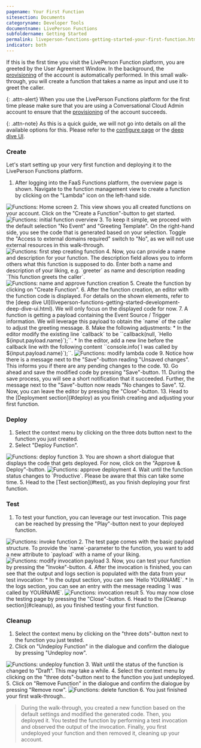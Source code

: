 ```yaml
---
pagename: Your First Function
sitesection: Documents
categoryname: Developer Tools
documentname: LivePerson Functions
subfoldername: Getting Started
permalink: liveperson-functions-getting-started-your-first-function.html
indicator: both
---
```


If this is the first time you visit the LivePerson Function platform, you are greeted by the User Agreement Window. In the background, the [provisioning](liveperson-functions-provisioning.html) of the account is automatically performed. In this small walk-through, you will create a function that takes a name as input and use it to greet the caller.

{: .attn-alert}
When you use the LivePerson Functions platform for the first time please make sure that you are using a Conversational Cloud Admin account to ensure that the [provisioning](liveperson-functions-provisioning.html) of the account succeeds.

{: .attn-note}
As this is a quick guide, we will not go into details on all the available options for this. Please refer to the [configure page](liveperson-functions-getting-started-configuration.html) or the [deep dive UI](liveperson-functions-getting-started-development-deep-dive-ui.html).

### Create

Let's start setting up your very first function and deploying it to the LivePerson Functions platform.
1. After logging into the FaaS Functions platform, the overview page is shown. Navigate to the function management view to create a function by clicking on the "Lambda" icon on the left-hand side.
 <img loading="lazy" class="fancyimage" alt="Functions: Home screen" src="img/functions/functions_home.png">
2. This view shows you all created functions on your account. Click on the "Create a Function"-button to get started.
 <img loading="lazy" class="fancyimage" alt="Functions: initial function overview" src="img/functions/functions_initial_create_function.png">
3. To keep it simple, we proceed with the default selection "No Event" and "Greeting Template". On the right-hand side, you see the code that is generated based on your selection. Toggle the "Access to external domains required" switch to "No", as we will not use external resources in this walk-through.
 <img loading="lazy" class="fancyimage" alt="Functions: first step creating function" src="img/functions/functions_first_step_create_function.png">
4. Now, you can provide a name and description for your function. The description field allows you to inform others what this function is supposed to do. Enter both a name and description of your liking, e.g. `greeter` as name and description reading `This function greets the caller`.
 <img loading="lazy" class="fancyimage" alt="Functions: name and approve function creation" src="img/functions/functions_name_function.png">
5. Create the function by clicking on "Create Function".
6. After the function creation, an editor with the function code is displayed. For details on the shown elements, refer to the [deep dive UI](liveperson-functions-getting-started-development-deep-dive-ui.html). We will only focus on the displayed code for now.
7. A function is getting a payload containing the Event Source / Trigger information. We will leverage this payload to obtain the `name` of the caller to adjust the greeting message.
8. Make the following adjustments:
    * In the editor modify the existing line `callback` to be ``callback(null, `Hello ${input.payload.name}`);``.
    * In the editor, add a new line before the callback line with the following content ``console.info(`I was called by ${input.payload.name}`);``.
 <img loading="lazy" class="fancyimage" alt="Functions: modify lambda code" src="img/functions/functions_modify_code.png">
9. Notice how there is a message next to the "Save"-button reading "Unsaved changes". This informs you if there are any pending changes to the code.
10. Go ahead and save the modified code by pressing "Save"-button.
11. During the save process, you will see a short notification that it succeeded. Further, the message next to the "Save"-button now reads "No changes to Save".
12. Now, you can leave the editor by pressing the "Close"-button.
13. Head to the [Deployment section](#deploy) as you finish creating and adjusting your first function.

### Deploy

1. Select the context menu by clicking on the three dots button next to the function you just created.
2. Select "Deploy Function".
 <img loading="lazy" class="fancyimage" alt="Functions: deploy function" src="img/functions/functions_deploy_function.png">
3. You are shown a short dialogue that displays the code that gets deployed. For now, click on the "Approve & Deploy"-button.
 <img loading="lazy" class="fancyimage" alt="Functions: approve deployment" src="img/functions/functions_approve_deployment.png">
4. Wait until the function status changes to `Productive`. Please be aware that this can take some time.
5. Head to the [Test section](#test), as you finish deploying your first function.

### Test

1. To test your function, you can leverage our test invocation. This page can be reached by pressing the "Play"-button next to your deployed function.
 <img loading="lazy" class="fancyimage" alt="Functions: invoke function" src="img/functions/functions_select_invoke.png">
2. The test page comes with the basic payload structure. To provide the `name`-parameter to the function, you want to add a new attribute to `payload` with a name of your liking.
 <img loading="lazy" class="fancyimage" alt="Functions: modify invocation payload" src="img/functions/functions_modify_payload.png">
3. Now, you can test your function by pressing the "Invoke"-button.
4. After the invocation is finished, you can see that the output and logs section is populated with the data from your test invocation:
    * In the output section, you can see `Hello YOURNAME`.
    * In the logs section, you can see an entry with the message reading `I was called by YOURNAME`.
 <img loading="lazy" class="fancyimage" alt="Functions: invocation result" src="img/functions/functions_invocation_result.png">
5. You may now close the testing page by pressing the "Close"-button.
6. Head to the [Cleanup section](#cleanup), as you finished testing your first function.

### Cleanup

1. Select the context menu by clicking on the "three dots"-button next to the function you just tested.
2. Click on "Undeploy Function" in the dialogue and confirm the dialogue by pressing "Undeploy now".
 <img loading="lazy" class="fancyimage" alt="Functions: undeploy function" src="img/functions/functions_undeploy_function.png">
3. Wait until the status of the function is changed to "Draft". This may take a while.
4. Select the context menu by clicking on the "three dots"-button next to the function you just undeployed.
5. Click on "Remove Function" in the dialogue and confirm the dialogue by pressing "Remove now".
 <img loading="lazy" class="fancyimage" alt="Functions: delete function" src="img/functions/functions_delete_function.png">
6. You just finished your first walk-through..

> During the walk-through, you created a new function based on the default settings and modified the generated code. Then, you deployed it. You tested the function by performing a test invocation and observed the output of the invocation. Finally, you first undeployed your function and then removed it, cleaning up your account.
